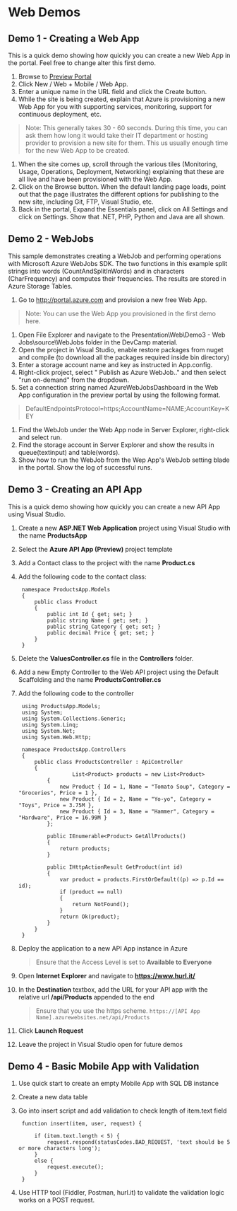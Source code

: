 # Web Demos

## Demo 1 - Creating a Web App

This is a quick demo showing how quickly you can create a new Web App in the portal. Feel free to change alter this first demo.

1. Browse to [Preview Portal](https://portal.azure.com)
1. Click New / Web + Mobile / Web App.
1. Enter a unique name in the URL field and click the Create button.
1. While the site is being created, explain that Azure is provisioning a new Web App for you with supporting services, monitoring, support for continuous deployment, etc.

 > Note: This generally takes 30 - 60 seconds. During this time, you can ask them how long it would take their IT department or hosting provider to provision a new site for them. This us usually enough time for the new Web App to be created.

1. When the site comes up, scroll through the various tiles (Monitoring, Usage, Operations, Deployment, Networking) explaining that these are all live and have been provisioned with the Web App.
1. Click on the Browse button. When the default landing page loads, point out that the page illustrates the different options for publishing to the new site, including Git, FTP, Visual Studio, etc.
1.  Back in the portal, Expand the Essentials panel, click on All Settings and click on Settings. Show that .NET, PHP, Python and Java are all shown.

## Demo 2 - WebJobs

This sample demonstrates creating a WebJob and performing operations with Microsoft Azure WebJobs SDK. The two functions in this example split strings into words (CountAndSplitInWords) and in characters (CharFrequency) and computes their frequencies. The results are stored in Azure Storage Tables.

1. Go to http://portal.azure.com and provision a new free Web App.  

 > Note: You can use the Web App you provisioned in the first demo here.

1. Open File Explorer and navigate to the Presentation\Web\Demo3 - Web Jobs\source\WebJobs folder in the DevCamp material.
1. Open the project in Visual Studio, enable restore packages from nuget and compile (to download all the packages required inside bin directory)
1. Enter a storage account name and key as instructed in App.config.
1. Right-click project, select " Publish as Azure WebJob.." and then select "run on-demand" from the dropdown.
1. Set a connection string named AzureWebJobsDashboard in the Web App configuration in the preview portal by using the following format.  

 > DefaultEndpointsProtocol=https;AccountName=NAME;AccountKey=KEY

1. Find the WebJob under the Web App node in Server Explorer, right-click and select run.
1. Find the storage account in Server Explorer and show the results in queue(textinput) and table(words).
1. Show how to run the WebJob from the Wep App's WebJob setting blade in the portal. Show the log of successful runs.

## Demo 3 - Creating an API App

This is a quick demo showing how quickly you can create a new API App using Visual Studio.

1. Create a new **ASP.NET Web Application** project using Visual Studio with the name **ProductsApp**
2. Select the **Azure API App (Preview)** project template
3. Add a Contact class to the project with the name **Product.cs**
4. Add the following code to the contact class:

		namespace ProductsApp.Models
		{
		    public class Product
		    {
		        public int Id { get; set; }
		        public string Name { get; set; }
		        public string Category { get; set; }
		        public decimal Price { get; set; }
		    }
		}

5. Delete the **ValuesController.cs** file in the **Controllers** folder.
6. Add a new Empty Controller to the Web API project using the Default Scaffolding and the name **ProductsController.cs**
7. Add the following code to the controller

		using ProductsApp.Models;
		using System;
		using System.Collections.Generic;
		using System.Linq;
		using System.Net;
		using System.Web.Http;

		namespace ProductsApp.Controllers
		{
		    public class ProductsController : ApiController
		    {
						List<Product> products = new List<Product>
		        {
		            new Product { Id = 1, Name = "Tomato Soup", Category = "Groceries", Price = 1 },
		            new Product { Id = 2, Name = "Yo-yo", Category = "Toys", Price = 3.75M },
		            new Product { Id = 3, Name = "Hammer", Category = "Hardware", Price = 16.99M }
		        };

		        public IEnumerable<Product> GetAllProducts()
		        {
		            return products;
		        }

		        public IHttpActionResult GetProduct(int id)
		        {
		            var product = products.FirstOrDefault((p) => p.Id == id);
		            if (product == null)
		            {
		                return NotFound();
		            }
		            return Ok(product);
		        }
		    }
		}

8. Deploy the application to a new API App instance in Azure

	> Ensure that the Access Level is set to **Available to Everyone**

9. Open **Internet Explorer** and navigate to **https://www.hurl.it/**
10. In the **Destination** textbox, add the URL for your API app with the relative url **/api/Products** appended to the end

	> Ensure that you use the https scheme. `https://[API App Name].azurewebsites.net/api/Products`

11. Click **Launch Request**
12. Leave the project in Visual Studio open for future demos

## Demo 4 - Basic Mobile App with Validation

1. Use quick start to create an empty Mobile App with SQL DB instance
2. Create a new data table
3. Go into insert script and add validation to check length of item.text field

		function insert(item, user, request) {

			if (item.text.length < 5) {
				request.respond(statusCodes.BAD_REQUEST, 'text should be 5 or more characters long');
			}
			else {
				request.execute();
			}
		}

4. Use HTTP tool (Fiddler, Postman, hurl.it) to validate the validation logic works on a POST request.
